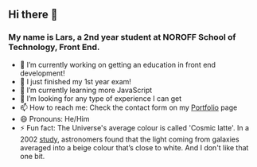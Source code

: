 ## Hi there 👋

### My name is Lars, a 2nd year student at NOROFF School of Technology, Front End.

- 🔭 I’m currently working on getting an education in front end development!
- 🌱 I just finished my 1st year exam!
- 🌱 I’m currently learning more JavaScript
- 👯 I’m looking for any type of experience I can get
- 📫 How to reach me: Check the contact form on my [Portfolio](https://larstp.github.io) page
- 😄 Pronouns: He/Him
- ⚡ Fun fact: The Universe's average colour is called 'Cosmic latte'. In a 2002 [study](https://www.sciencefocus.com/space/universe-average-colour-cosmic-latte), astronomers found that the light coming from galaxies averaged into a beige colour that’s close to white. And I don't like that one bit.


<!--
**larstp/larstp** is a ✨ _special_ ✨ repository because its `README.md` (this file) appears on your GitHub profile.

Here are some ideas to get you started:

- 🔭 I’m currently working on ...
- 🌱 I’m currently learning ...
- 👯 I’m looking to collaborate on ...
- 🤔 I’m looking for help with ...
- 💬 Ask me about ...
- 📫 How to reach me: ...
- 😄 Pronouns: ...
- ⚡ Fun fact: ...
-->
